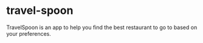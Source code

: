 # travel-spoon
TravelSpoon is an app to help you find the best restaurant to go to based on your preferences.

